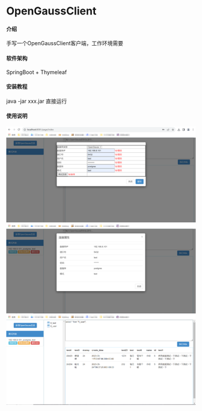 # OpenGaussClient

#### 介绍
手写一个OpenGaussClient客户端，工作环境需要

#### 软件架构
SpringBoot + Thymeleaf


#### 安装教程

java -jar xxx.jar 直接运行

#### 使用说明
![输入图片说明](OpenGaussClient/%E6%96%B0%E5%A2%9E%E8%BF%9E%E6%8E%A5.png)
![输入图片说明](OpenGaussClient/%E7%BC%96%E8%BE%91%E8%BF%9E%E6%8E%A5.png)
![输入图片说明](OpenGaussClient/%E4%BD%BF%E7%94%A8%E6%96%B9%E5%BC%8F.png)